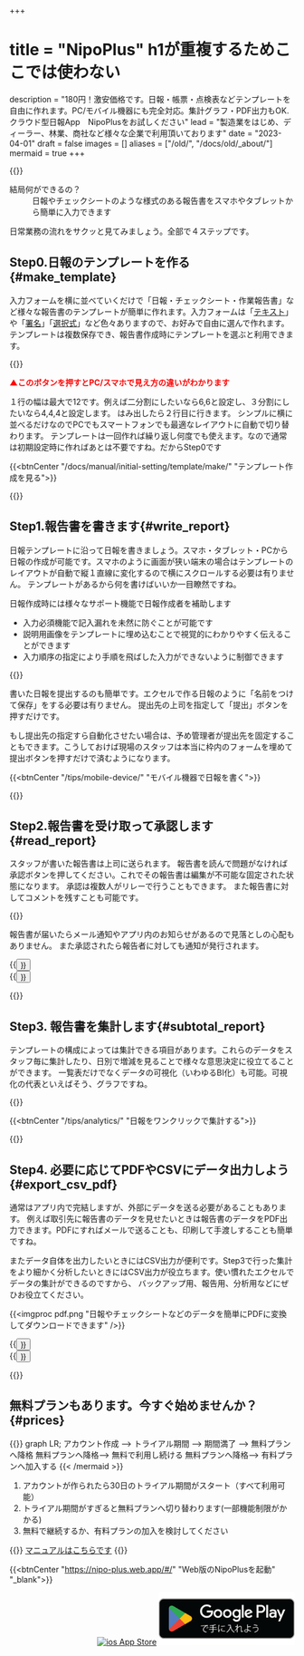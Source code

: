 +++
# title = "NipoPlus" h1が重複するためここでは使わない
description = "180円！激安価格です。日報・帳票・点検表などテンプレートを自由に作れます。PC/モバイル機器にも完全対応。集計グラフ・PDF出力もOK.クラウド型日報App　NipoPlusをお試しください"
lead = "製造業をはじめ、ディーラー、林業、商社など様々な企業で利用頂いております"
date = "2023-04-01"
draft = false
images = []
aliases = ["/old/", "/docs/old/_about/"]
mermaid = true
+++


{{<nextArrow>}}

<dl class="faq">
<dt>結局何ができるの？</dt>
<dd>日報やチェックシートのような様式のある報告書をスマホやタブレットから簡単に入力できます</dd>
</dl>

日常業務の流れをサクッと見てみましょう。全部で４ステップです。

## Step0.日報のテンプレートを作る{#make_template}

入力フォームを横に並べていくだけで「日報・チェックシート・作業報告書」など様々な報告書のテンプレートが簡単に作れます。入力フォームは「[テキスト](/docs/manual/initial-setting/template/text/)」や「[署名](/docs/manual/initial-setting/template/sign/)」「[選択式](/docs/manual/initial-setting/template/select/)」など色々ありますので、お好みで自由に選んで作れます。
テンプレートは複数保存でき、報告書作成時にテンプレートを選ぶと利用できます。

{{<icatch filename="template" msg="入力フォームを選んで 幅調整すれば完成" title="入力の必須が空欄の場合は日報が提出できません" fontsize="30px" alice="here">}}

<div style="color:red;font-weight:bold;">▲このボタンを押すとPC/スマホで見え方の違いがわかります</div>

１行の幅は最大で12です。例えば二分割にしたいなら6,6と設定し、３分割にしたいなら4,4,4と設定します。
はみ出したら２行目に行きます。
シンプルに横に並べるだけなのでPCでもスマートフォンでも最適なレイアウトに自動で切り替わります。
テンプレートは一回作れば繰り返し何度でも使えます。なので通常は初期設定時に作ればあとは不要ですね。だからStep0です

{{<btnCenter "/docs/manual/initial-setting/template/make/" "テンプレート作成を見る">}}

{{<nextArrow>}}

## Step1.報告書を書きます{#write_report}

日報テンプレートに沿って日報を書きましょう。スマホ・タブレット・PCから日報の作成が可能です。スマホのように画面が狭い端末の場合はテンプレートのレイアウトが自動で縦１直線に変化するので横にスクロールする必要は有りません。
テンプレートがあるから何を書けばいいか一目瞭然ですね。

日報作成時には様々なサポート機能で日報作成者を補助します

<div class="mainContent">

- 入力必須機能で記入漏れを未然に防ぐことが可能です
- 説明用画像をテンプレートに埋め込むことで視覚的にわかりやすく伝えることができます
- 入力順序の指定により手順を飛ばした入力ができないように制御できます

</div>

{{<icatch filename="input-order" msg="入力順指定すれば スタッフは迷わない" title="入力の必須が空欄の場合は日報が提出できません" fontsize="30px" alice="here">}}

書いた日報を提出するのも簡単です。エクセルで作る日報のように「名前をつけて保存」をする必要は有りません。
提出先の上司を指定して「提出」ボタンを押すだけです。

もし提出先の指定すら自動化させたい場合は、予め管理者が提出先を固定することもできます。こうしておけば現場のスタッフは本当に枠内のフォームを埋めて提出ボタンを押すだけで済むようになります。

{{<btnCenter "/tips/mobile-device/" "モバイル機器で日報を書く">}}

{{<nextArrow>}}

## Step2.報告書を受け取って承認します{#read_report}

スタッフが書いた報告書は上司に送られます。
報告書を読んで問題がなければ承認ボタンを押してください。これでその報告書は編集が不可能な固定された状態になります。
承認は複数人がリレーで行うこともできます。
また報告書に対してコメントを残すことも可能です。

{{<icatch filename="report-show" msg="承認やコメント タグ付けや検索も" title="コメントでスタッフとのコミニケーションをとることや、複数スタッフによる日報の承認リレーも利用できます。" fontsize="30px" alice="ok">}}

報告書が届いたらメール通知やアプリ内のお知らせがあるので見落としの心配もありません。
また承認されたら報告者に対しても通知が発行されます。

<div class="row justify-content-center mt-5">
<div class="col-sm-16 col-md-8">{{<button "/docs/manual/read-report/_about/" "報告書を読む">}}</div>
<div class="col-sm-16 col-md-8">{{<button "/docs/manual/notice/email/" "メール通知">}}</div>
</div>

{{<nextArrow>}}

## Step3. 報告書を集計します{#subtotal_report}

テンプレートの構成によっては集計できる項目があります。これらのデータをスタッフ毎に集計したり、日別で増減を見ることで様々な意思決定に役立てることができます。
一覧表だけでなくデータの可視化（いわゆるBI化）も可能。可視化の代表といえばそう、グラフですね。

{{<icatch filename="chart" msg="日報をグラフ化して 視覚的に分析が可能" title="報告書をグラフ化する" fontsize="30px" alice="pc">}}


{{<btnCenter "/tips/analytics/" "日報をワンクリックで集計する">}}


{{<nextArrow>}}

## Step4. 必要に応じてPDFやCSVにデータ出力しよう{#export_csv_pdf}

通常はアプリ内で完結しますが、外部にデータを送る必要があることもあります。
例えば取引先に報告書のデータを見せたいときは報告書のデータをPDF出力できます。PDFにすればメールで送ることも、印刷して手渡しすることも簡単ですね。

またデータ自体を出力したいときにはCSV出力が便利です。Step3で行った集計をより細かく分析したいときにはCSV出力が役立ちます。使い慣れたエクセルでデータの集計ができるのですから、
バックアップ用、報告用、分析用などにぜひお役立てください。

{{<imgproc pdf.png "日報やチェックシートなどのデータを簡単にPDFに変換してダウンロードできます" />}}


<div class="row justify-content-center mt-5">
<div class="col-sm-16 col-md-8">{{<button "/docs/manual/read-report/pdf/" "PDF出力">}}</div>
<div class="col-sm-16 col-md-8">{{<button "/tips/sales_report/" "CSV出力">}}</div>
</div>

{{<nextArrow>}}

## 無料プランもあります。今すぐ始めませんか？{#prices}

{{<mermaid align="center">}}
graph LR;
  アカウント作成 --> トライアル期間 --> 期間満了 -->  無料プランへ降格
  無料プランへ降格--> 無料で利用し続ける
  無料プランへ降格--> 有料プランへ加入する
{{< /mermaid >}}

<div class="mainContent">

1. アカウントが作られたら30日のトライアル期間がスタート（すべて利用可能）
1. トライアル期間がすぎると無料プランへ切り替わります(一部機能制限がかかる)
1. 無料で継続するか、有料プランの加入を検討してください

</div>

{{<alice pos="right" icon="book">}}
<a href="/docs/manual/quickstart/">マニュアルはこちらです</a>
{{</alice>}}

{{<btnCenter "https://nipo-plus.web.app/#/" "Web版のNipoPlusを起動" "_blank">}}

<div  style="text-align:right">
<a href="/docs/system/ios/" ><img loading="lazy" src='/images/apple.svg' width="108.85157" height="40" style="width:200px; height:auto" alt="ios App Store"></a>
<a href="/docs/system/android/"><img loading="lazy" src="google-play-badge.png" width="646" height="192" style="width:240px; height:auto" alt="Android Google Play Store"></a>
</div>
